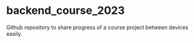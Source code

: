 # backend_course_2023

Github repository to share progress of a course project between devices easily.
